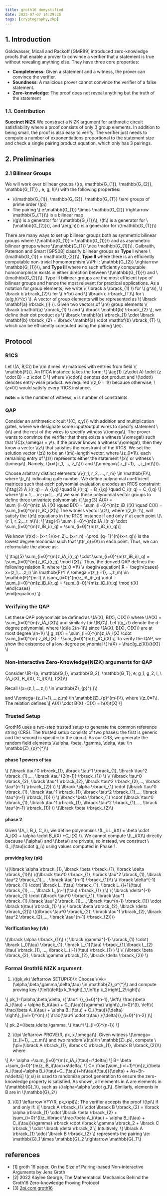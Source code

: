 ```yaml
---
title: groth16 demystified
date: 2023-07-07 14:29:26
tags: [cryptography,zkp]
---
```

<script
  src="https://cdn.mathjax.org/mathjax/latest/MathJax.js?config=TeX-AMS-MML_HTMLorMML"
  type="text/javascript">
</script>
## 1. Introduction
Goldwasser, Micali and Rackoff [GMR89] introduced zero-knowledge proofs that enable a prover to convince a verifier that a statement is true without revealing anything else. They have three core properties:
- **Completeness**: Given a statement and a witness, the prover can convince the verifier. 
- **Soundness**: A malicious prover cannot convince the verifier of a false statement. 
- **Zero-knowledge**: The proof does not reveal anything but the truth of the statement

### 1.1. Contribution
**Succinct NIZK** We construct a NIZK argument for arithmetic circuit satisfiability where a proof consists of only 3 group elements. In addition to being small, the proof is also easy to verify. The verifier just needs to compute a number of exponentiations proportional to the statement size and check a single pairing product equation, which only has 3 pairings.


## 2. Preliminaries
### 2.1 Bilinear Groups
We will work over bilinear groups \\((p, \mathbb{G_{1}}, \mathbb{G_{2}}, \mathbb{G_{T}} , e, g, h)\\) with the following properties:
- \\(\mathbb{G_{1}}, \mathbb{G_{2}}, \mathbb{G_{T}} \\)are groups of prime order \\(p\\)
- The pairing \\( e:\mathbb{G_{1}} \times \mathbb{G_{2}} \rightarrow \mathbb{G_{T}}\\) is a bilinear map
- \\(g\\) is a generator for \\(\mathbb{G_{1}}\\), \\(h\\) is a generator for \\(\mathbb{G_{2}}\\), and \\(e(g,h)\\) is a generator for \\(\mathbb{G_{T}}\\)

There are many ways to set up bilinear groups both as symmetric bilinear groups where \\(\mathbb{G_{1}} = \mathbb{G_{1}}\\) and as asymmetric bilinear groups where \\(\mathbb{G_{1}} \neq \mathbb{G_{1}}\\). Galbraith, Paterson and Smart [GPS08] classify bilinear groups as **Type I** where \\(\mathbb{G_{1}} = \mathbb{G_{2}}\\), **Type II** where there is an efficiently computable non-trivial homomorphism \\(\Phi : \mathbb{G_{2}} \rightarrow \mathbb{G_{1}}\\), and **Type III** where no such efficiently computable homomorphism exists in either direction between \\(\mathbb{G_{1}}\\) and \\(\mathbb{G_{2}}\\). Type III bilinear groups are the most efficient type of bilinear groups and hence the most relevant for practical applications.
As a notation for group elements, we write \\( \lbrack a \rbrack_{1} \\) for \\( g^a\\), \\( \lbrack b \rbrack_{2}\\) for \\( h^b\\) and \\( \lbrack c \rbrack_{T}\\) for \\(e(g,h)^{c} \\).  A vector of group elements will be represented as \\( \lbrack \mathbf{a} \rbrack_{i} \\).  Given two vectors of \\(n\\) group elements \\( \lbrack \mathbf{a} \rbrack_{1} \\) and \\( \lbrack \mathbf{b} \rbrack_{2} \\), we define their dot product as \\( \lbrack \mathbf{a} \rbrack_{1} \cdot \lbrack \mathbf{b} \rbrack_{2}  = \lbrack \mathbf{a} \cdot  \mathbf{b} \rbrack_{T} \\), which can be efficiently computed using the pairing \\(e\\).


## Protocol


### R1CS
Let \\(A, B,C\\) be \\(m \times n\\) matrices with entries from field \\( \mathbb{F}\\). An R1CA instance takes the form:
\\[ \tag{1} (z\cdot A) \odot (z \cdot B) = z \cdot C \\]
where \\(\cdot\\) denotes dot product and \\(\odot\\) denotes entry-wise product. we required \\(z_0 = 1\\) because otherwise, \\(z=0\\) would satisfy every R1CS instance.

**note**: `m` is the number of witness, `n` is number of constraints.

### QAP
Consider an arithmetic circuit \\({C, x,y}\\) with addition and multiplication gates, where we designate some input/output wires to specify statement \\(x\\) and the rest of the wires to specify witness \\(\omega\\). The prover wants to convince the verifier that there exists a witness \\(\omega\\) such that \\(C(x,\omega) = y\\). If the prover knows a witness \\(\omega\\), then they know a vector \\(z\\) that satisfies the constraint of the R1CS. We set the solution vector \\(z\\) to be an \\(m\\)-length vector, where \\(z_0=1\\). each remaining entry of \\(z\\) represents either the statement \\(x\\) or witness \\(\omega\\). Namely, \\(x=\\{z_1, ..., z_l\\}\\) and \\(\omega=\\{ z_{l+1},...,z_{m}\\}\\). 

Choose arbitrary distinct elements \\(\\{r_1, r_2, ..., r_n\\} \in \mathbb{F}\\), where \\(r_i\\) indicating gate number. We define polynomial coefficient matrices such that each polynomial evaluation encodes an R1CS constraint:
\\[\tag{2} A_i(r_q) = A_{i,q} \quad B_i(r_q) = B_{i,q} \quad C_i(r_q) = C_{i,q} \\] 
where \\(i = 1,...,m; q=1,...,n\\)
we sum these polynomial vector groups to define three univariate polynomials
\\[ \tag{3} A(X) = \sum_{i=0}^{m}z_iA_i(X) \quad B(X) = \sum_{i=0}^{m}z_iB_i(X) \quad C(X) = \sum_{i=0}^{m}z_iC_i(X)\\]
The witness vector \\(z\\), where \\(z_0=1\\), will satisfy the \\(n\\) equations in the R1CS instance if and only if at each point \\(\\{r_1, r_2,...r_n\\}\\):
\\[ \tag{4} \sum_{i=0}^{m}z_iA_i(r_q) \cdot \sum_{i=0}^{m}z_iB_i(r_q) = \sum_{i=0}^{m}z_iC_i(r_q)\\]

We know \\(t(x):=(x-r_1)(x-r_2)...(x-r_n) =\prod_{q=1}^{n}(x-r_q)\\) is the lowest degree monomial such that \\(t(r_q)=0\\) in each point. Thus, we can reformulate the above as:

\\[ \tag{5} \sum_{i=0}^{m}z_iA_i(r_q) \cdot \sum_{i=0}^{m}z_iB_i(r_q) = \sum_{i=0}^{m}z_iC_i(r_q)  \mod t(X)\\]
Thus, the derived QAP defines the following relation R, where \\(z_0 =1\\)
\\(
  \begin{equation}
  R =
    \begin{cases}
      x=(z_1,...,z_l) \in \mathbb{F}^l \\\\
      \omega =(z_{l+1},...,z_m) \in \mathbb{F}^{m-l} \\\\
      \sum_{i=0}^{m}z_iA_i(r_q) \cdot \sum_{i=0}^{m}z_iB_i(r_q) = \sum_{i=0}^{m}z_iC_i(r_q)  \mod t(X)
    \end{cases}       
\end{equation}
  \\)

### Verifying the QAP
Let these QAP polynomials be defined as \\(A(X), B(X), C(X)\\) where \\(A(X) = \sum_{i=0}^{m}z_iA_i(X)\\) and similarly for \\(B,C\\). Let \\(g_z\\) denote the d-degree polynomial, where \\(d\le 2(n-1)\\) since \\(A(X), B(X), C(X)\\) are at most degree \\(n-1\\)
\\[ g_z(X) = \sum_{i=0}^{m}z_iA_i(X) \cdot \sum_{i=0}^{m} z_iB_i(X) - \sum_{i=0}^{m}z_iC_i(X)  \\]
To verify the QAP, we show the existence of a low-degree polynomial \\( h(X) = \frac{g_z(X)}{t(X)} \\)


### Non-Interactive Zero-Knowledge(NIZK) arguments for QAP
Consider \\(R=(p, \mathbb{G_1}, \mathbb{G_2}, \mathbb{G_T}, e, g_1, g_2, l, \\{A_i(X), B_i(X), C_i(X)\\}, t(X))\\)

Recall \\(x=(z_1,...,z_l) \in \mathbb{Z}_{p}^{l}\\)

and \\(\omega=(z_{l+1},...,z_m) \in \mathbb{Z}_{p}^{m-l}\\), where \\(z_0=1\\). The relation defines
\\[ A(X) \cdot B(X) -C(X) = h(X)t(X) \\]


### Trusted Setup

Groth16 uses a two-step trusted setup to generate the common reference string (CRS). The trusted setup consists of two phases: the first is generic and the second is specific to the circuit.
As our CRS, we generate the random field elements \\(\alpha, \beta, \gamma, \delta, \tau \in \mathbb{Z}_{p}^{*}\\)
#### phase 1 powers of tau
\\( (\lbrack \tau^0 \rbrack_{1}, \lbrack \tau^1 \rbrack_{1}, \lbrack \tau^2 \rbrack_{1},..., \lbrack \tau^{2(n-1)} \rbrack_{1}) \\)
\\( (\lbrack \tau^0 \rbrack_{2}, \lbrack \tau^1 \rbrack_{2}, \lbrack \tau^2 \rbrack_{2},..., \lbrack \tau^{n-1} \rbrack_{2}) \\)
\\( \lbrack \alpha \rbrack_{1} \cdot (\lbrack \tau^0 \rbrack_{1}, \lbrack \tau^1 \rbrack_{1}, \lbrack \tau^2 \rbrack_{1},..., \lbrack \tau^{n-1} \rbrack_{1}) \\)
\\( \lbrack \beta \rbrack_{1} \cdot (\lbrack \tau^0 \rbrack_{1}, \lbrack \tau^1 \rbrack_{1}, \lbrack \tau^2 \rbrack_{1},..., \lbrack \tau^{n-1} \rbrack_{1}) \\)
\\(\lbrack \beta \rbrack_{2}\\)

#### phase 2
Given \\(A_i, B_i, C_i\\), we define polynomials \\(L_i: L_i(X) = \beta \cdot A_i(X) + \alpha \cdot B_i(X) +C_i(X) \\). We cannot compute \\(L_i(X)\\) directly because \\(\alpha\\) and \\(\beta\\) are private, so instead, we construct \\(L_i(\tau)\cdot g_i\\) using values computed in Phase 1.

#### providng key (pk)
\\((\lbrack \alpha \rbrack_{1}, \lbrack \beta \rbrack_{1}, \lbrack \delta \rbrack_{1})\\)
\\((\lbrack \tau^0 \rbrack_{1}, \lbrack \tau^2 \rbrack_{1}, \lbrack \tau^2 \rbrack_{1},...,  \lbrack \tau^{n-1} \rbrack_{1})\\)
\\( \lbrack \delta^{-1} \rbrack_{1} \cdot( \lbrack L_l(\tau) \rbrack_{1}, \lbrack L_{l+1}(\tau) \rbrack_{1}, ..., \lbrack L_{n-1}(\tau) \rbrack_{1}   ) \\)
\\(  \lbrack \\delta^{-1} \rbrack_{1} \cdot (\lbrack \tau^0 \rbrack_{1}, \lbrack \tau^1 \rbrack_{1},\lbrack \tau^2 \rbrack_{1},...,  \lbrack \tau^{n-1} \rbrack_{1}) \cdot \lbrack t(\tau) \rbrack_{1} \\)
\\( \lbrack \beta \rbrack_{2}, \lbrack \delta \rbrack_{2}\\)
\\((\lbrack \tau^0 \rbrack_{2}, \lbrack \tau^1 \rbrack_{2}, \lbrack \tau^2 \rbrack_{2},...,  \lbrack \tau^{n-1} \rbrack_{2})\\)


#### Verification key (vk)
\\(\lbrack \alpha \rbrack_{1}\\)
\\( \lbrack \gamma^{-1} \rbrack_{1} \cdot( \lbrack L_0(\tau) \rbrack_{1}, \lbrack L_{1}(\tau) \rbrack_{1},\lbrack L_{2}(\tau) \rbrack_{1}, ..., \lbrack L_{l-1}(\tau) \rbrack_{1}   ) \\)
\\( (\lbrack \beta \rbrack_{2}, \lbrack \gamma \rbrack_{2}, \lbrack \delta \rbrack_{2}) \\)



### Formal Groth16 NIZK argument
1. \\((pk,vk) \leftarrow SETUP(R)\\): Choose \\(vk=(\alpha,\beta,\gamma,\delta,\tau) \in \mathbb{Z}_p^{*}\\) and compute proving key 
\\(\left\(\left\[p k_1\right\]_1,\left\[p k_2\right\]_2\right\)\\)

\\[
 pk_1=(\alpha,\beta,\delta,
\\{ \tau^i \\}_{i=0}^{n-1}, \left\\{ \frac{\beta A_i(\tau) + \alpha B_i(\tau) + C_i(\tau)}{\gamma} \right\\}\_{i=0}^{l},
\left\\{ \frac{\beta A_i(\tau) + \alpha B_i(\tau) + C_i(\tau)}{\delta} \right\\}\_{i=l+1}^{m},\\{ \frac{\tau^i \cdot t(\tau) }{\delta}\\}\_{i=0}^{n-2}
)\\]


\\[ pk_2=(\beta,\delta,\gamma, \\{ \tau^i \\}_{i=0}^{n-1}) \\]

2. \\(\pi \leftarrow PROVE(R, pk, x,\omega)\\): Given witness \\(\omega=(z_{l+1},...,z_m)\\) and two random \\((r,s)\in \mathbb{Z}_p\\), compute \\(\pi=(\lbrack A \rbrack\_{1}, \lbrack C \rbrack\_{1}, \lbrack B \rbrack\_{2})\\) where

\\[ A= \alpha +\sum_{i=0}^{m}z_iA_i(\tau)+r\delta\\]
\\[ B= \beta +\sum_{i=0}^{m}z_iB_i(\tau)+s\delta\\]
\\[ C= \frac{\sum_{i=l+1}^{m}z_i(\beta A_i(\tau)+\alpha B_i(\tau)+C_i(\tau))+h(\tau)t(\tau)}{\delta} + As+Br-rs\delta\\]
\\(r,s\\) is used to randomize proof generation to ensure the zero-knowledge property is satisfied. As shown, all elements in A are elements in \\(\mathbb{G}_1\\), such as \\(\alpha=\alpha \cdot g_1\\). Similarly, elements in B are in \\(\mathbb{G}_2\\)

3. \\(0,1 \leftarrow VFY(R, pk,x\pi)\\): The verifier accepts the proof \\(\pi\\) if and only if:
\\[ \lbrack A \rbrack_{1} \cdot   \lbrack B \rbrack_{2} = \lbrack \alpha \rbrack_{1} \cdot   \lbrack \beta \rbrack_{2} + \sum_{i=0}^{l}z_i\lbrack \frac{\beta A_i(\tau) + \alpha B_i(\tau) + C_i(\tau)}{\gamma} \rbrack \cdot \lbrack \gamma \rbrack_2 + \lbrack C \rbrack_1 \cdot \lbrack \delta \rbrack_2 \\] 
Intuitively, \\( \lbrack A \rbrack_{1} \cdot   \lbrack B \rbrack_{2} \\) represents the pairing \\(e: \mathbb{G}_1 \times \mathbb{G}_2 \rightarrow \mathbb{G}_T\\)
## references
- [1] groth 16 paper, On the Size of Pairing-based Non-interactive Arguments by Jens Groth
- [2] 2022 Kaylee George, The Mathematical Mechanics Behind the Groth16 Zero-knowledge Proving Protocol
- [3] [2pi.com groth16](https://xn--2-umb.com/22/groth16/)